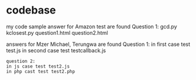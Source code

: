 # codebase
my code sample
  answer for Amazon test are found 
  Question 1:
    gcd.py
    kclosest.py
    question1.html
    question2.html

  answers for Mzer Michael, Terungwa are found 
    Question 1:
    in first case test test.js
    in second case test testcallback.js

    question 2:
    in js case test test2.js
    in php cast test test2.php



 
